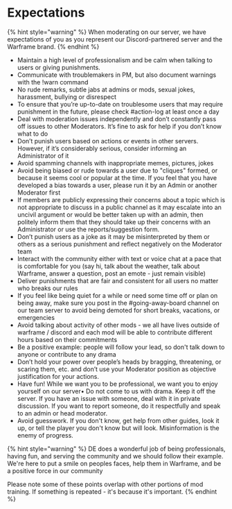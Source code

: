 # Expectations

{% hint style="warning" %}
When moderating on our server, we have expectations of you as you represent our Discord-partnered server and the Warframe brand.
{% endhint %}

* Maintain a high level of professionalism and be calm when talking to users or giving punishments.
* Communicate with troublemakers in PM, but also document warnings with the !warn command
* No rude remarks, subtle jabs at admins or mods, sexual jokes, harassment, bullying or disrespect
* To ensure that you’re up-to-date on troublesome users that may require punishment in the future, please check \#action-log at least once a day
* Deal with moderation issues independently and don’t constantly pass off issues to other Moderators. It’s fine to ask for help if you don’t know what to do
* Don’t punish users based on actions or events in other servers. However, if it’s considerably serious, consider informing an Administrator of it
* Avoid spamming channels with inappropriate memes, pictures, jokes
* Avoid being biased or rude towards a user due to "cliques" formed, or because it seems cool or popular at the time. If you feel that you have developed a bias towards a user, please run it by an Admin or another Moderator first
* If members are publicly expressing their concerns about a topic which is not appropriate to discuss in a public channel as it may escalate into an uncivil argument or would be better taken up with an admin, then politely inform them that they should take up their concerns with an Administrator or use the reports/suggestion form.
* Don’t punish users as a joke as it may be misinterpreted by them or others as a serious punishment and reflect negatively on the Moderator team
* Interact with the community either with text or voice chat at a pace that is comfortable for you \(say hi, talk about the weather, talk about Warframe, answer a question, post an emote - just remain visible\)
* Deliver punishments that are fair and consistent for all users no matter who breaks our rules
* If you feel like being quiet for a while or need some time off or plan on being away, make sure you post in the \#going-away-board channel on our team server to avoid being demoted for short breaks, vacations, or emergencies
* Avoid talking about activity of other mods - we all have lives outside of warframe / discord and each mod will be able to contribute different hours based on their commitments
* Be a positive example: people will follow your lead, so don't talk down to anyone or contribute to any drama
* Don’t hold your power over people’s heads by bragging, threatening, or scaring them, etc. and don’t use your Moderator position as objective justification for your actions.
* Have fun! While we want you to be professional, we want you to enjoy yourself on our server•    Do not come to us with drama. Keep it off the server. If you have an issue with someone, deal with it in private discussion. If you want to report someone, do it respectfully and speak to an admin or head moderator.
* Avoid guesswork. If you don't know, get help from other guides, look it up, or tell the player you don't know but will look. Misinformation is the enemy of progress. 

{% hint style="warning" %}
DE does a wonderful job of being professionals, having fun, and serving the community and we should follow their example. We're here to put a smile on peoples faces, help them in Warframe, and be a positive force in our community

Please note some of these points overlap with other portions of mod training. If something is repeated - it's because it's important.
{% endhint %}



